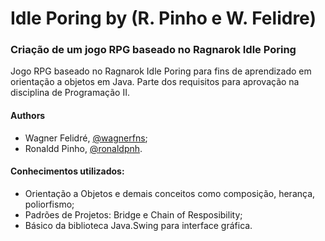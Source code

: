 # Idle Poring by (R. Pinho e W. Felidre)
### Criação de um jogo RPG baseado no Ragnarok Idle Poring

Jogo RPG baseado no Ragnarok Idle Poring para fins de aprendizado em orientação a objetos em Java.
Parte dos requisitos para aprovação na disciplina de Programação II.

#### Authors
- Wagner Felidré, [@wagnerfns](https://github.com/wagnerfns);
- Ronaldd Pinho, [@ronaldpnh](https://github.com/ronaldpnh).

#### Conhecimentos utilizados:
- Orientação a Objetos e demais conceitos como composição, herança, poliorfismo;
- Padrões de Projetos: Bridge e Chain of Resposibility;
- Básico da biblioteca Java.Swing para interface gráfica.
